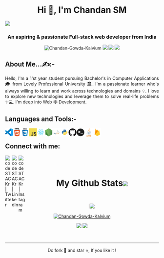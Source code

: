 <h1 align="center">Hi 👋, I'm Chandan SM</h1>
<img src="https://res.cloudinary.com/dmewxwr0i/image/upload/r_30/v1685115881/transformation_1_lq1evw.png">
<h3 align="center">An aspiring & passionate 
  Full-stack web developer from India</h3>
<p align="center">
  
 <img src="https://komarev.com/ghpvc/?username=Chandan-Gowda-Kalvium&label=Profile%20views&color=green&style=flat" alt="Chandan-Gowda-Kalvium" />
<!--  <img src="https://badges.pufler.dev/visits/Chandan-Gowda-Kalvium/Chandan-Gowda-Kalvium"/>  -->
 <img src="https://badges.pufler.dev/years/Chandan-Gowda-Kalvium"/>
 <img src="https://badges.pufler.dev/repos/Chandan-Gowda-Kalvium"/>
 <img src="https://badges.pufler.dev/commits/monthly/Chandan-Gowda-Kalvium" />

</p>

<h2>About Me...✍️:-</h2>

<p align="justify">
Hello,
  I'm a 1'st year student pursuing Bachelor's in Computer Applications 🎓 from Lovely Professional University 🏛. I'm a passionate learner who's always willing to learn and work across technologies and domains 💡. I love to explore new technologies and leverage them to solve real-life problems ✨💻. I'm deep into Web 🕸️ Development.
 
</p>  

## Languages and Tools:-

<img align="left" alt="Visual Studio Code" width="26px" src="https://raw.githubusercontent.com/github/explore/80688e429a7d4ef2fca1e82350fe8e3517d3494d/topics/visual-studio-code/visual-studio-code.png" />
<img align="left" alt="HTML5" width="26px" src="https://raw.githubusercontent.com/github/explore/80688e429a7d4ef2fca1e82350fe8e3517d3494d/topics/html/html.png" />
<img align="left" alt="CSS3" width="26px" src="https://raw.githubusercontent.com/github/explore/80688e429a7d4ef2fca1e82350fe8e3517d3494d/topics/css/css.png" />
<img align="left" alt="JavaScript" width="26px" src="https://raw.githubusercontent.com/github/explore/80688e429a7d4ef2fca1e82350fe8e3517d3494d/topics/javascript/javascript.png" />
<img align="left" alt="React" width="26px" src="https://raw.githubusercontent.com/github/explore/80688e429a7d4ef2fca1e82350fe8e3517d3494d/topics/react/react.png" />
<img align="left" alt="Node.js" width="26px" src="https://raw.githubusercontent.com/github/explore/80688e429a7d4ef2fca1e82350fe8e3517d3494d/topics/nodejs/nodejs.png" />
<img align="left" alt="MySQL" width="26px" src="https://raw.githubusercontent.com/github/explore/80688e429a7d4ef2fca1e82350fe8e3517d3494d/topics/mysql/mysql.png" />
<img align="left" alt="Python" width="26px" src="https://raw.githubusercontent.com/github/explore/80688e429a7d4ef2fca1e82350fe8e3517d3494d/topics/python/python.png" />
<img align="left" alt="GitHub" width="26px" src="https://raw.githubusercontent.com/github/explore/78df643247d429f6cc873026c0622819ad797942/topics/github/github.png" />
<img align="left" alt="Terminal" width="26px" src="https://raw.githubusercontent.com/github/explore/80688e429a7d4ef2fca1e82350fe8e3517d3494d/topics/terminal/terminal.png" />
<img align="left" alt="Java" width="29px" src="https://raw.githubusercontent.com/github/explore/80688e429a7d4ef2fca1e82350fe8e3517d3494d/topics/java/java.png" />
<img align="left" alt="Firebase" width="26px" src="https://raw.githubusercontent.com/github/explore/80688e429a7d4ef2fca1e82350fe8e3517d3494d/topics/firebase/firebase.png" />

<br>

## Connect with me:

[<img align="left" alt="codeSTACKr | Twitter" width="22px" src="https://cdn.jsdelivr.net/npm/simple-icons@v3/icons/twitter.svg" />][twitter]
[<img align="left" alt="codeSTACKr | LinkedIn" width="22px" src="https://cdn.jsdelivr.net/npm/simple-icons@v3/icons/linkedin.svg" />][linkedin]
[<img align="left" alt="codeSTACKr | Instagram" width="22px" src="https://cdn.jsdelivr.net/npm/simple-icons@v3/icons/instagram.svg" />][instagram]

<br>
<br>

<h1 align='center'>My Github Stats<img src="https://media.giphy.com/media/VgCDAzcKvsR6OM0uWg/giphy.gif" width="50"></h1>
 
<br>
<p align = "center">
 <img  src="https://github-readme-streak-stats.herokuapp.com/?user=Chandan-Gowda-Kalvium&show_icons=true&locale=en&layout=compact&theme=flat&line_height=0" />
</p> 
<p align="center" width="50%"> <a href="https://github.com/ryo-ma/github-profile-trophy"><img src="https://github-profile-trophy.vercel.app/?username=Chandan-Gowda-Kalvium&theme=flat&row=1" alt="Chandan-Gowda-Kalvium" /></a> </p>

<p align = "center">
  <img  src = "https://github-readme-stats.vercel.app/api?username=Chandan-Gowda-Kalvium&show_icons=true&theme=flat&line_height=27">
  <img src = "https://github-readme-stats.vercel.app/api/top-langs/?username=Chandan-Gowda-Kalvium&hide=assembly,java,shaderlab,kotlin,hlsl&theme=flat">
</p>

<br>


<hr>
<p align="center">Do fork 🍴 and star ⭐, If you like it !</p>


[twitter]: https://twitter.com/Chandan48199097
[instagram]: https://www.instagram.com/_.creativity._.king._/
[linkedin]: https://www.linkedin.com/in/chandan-sm-a7507a256
